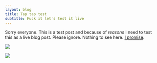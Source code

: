 ```yaml
---
layout: blog
title: Tap tap test
subtitle: Fuck it let's test it live
---
```


Sorry everyone. This is a test post and because of *reasons* I need to test this as a live blog post. Please ignore. Nothing to see here. [I promise](https://twitter.com/sepiabrown/status/1244999464663859201).

![](/images/roxy-bike.jpg)

![](/images/netflix-stories.png)